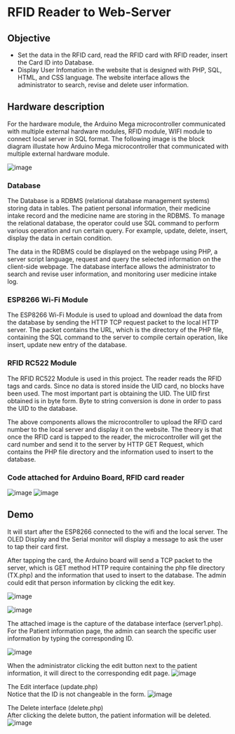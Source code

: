 # RFID Reader to Web-Server

## Objective 
- Set the data in the RFID card, read the RFID card with RFID reader, insert the Card ID into Database.
- Display User Infomation in the website that is designed with PHP, SQL, HTML, and CSS language. The website interface allows the administrator to search, revise and delete user information. 

## Hardware description
For the hardware module, the Arduino Mega microcontroller communicated with multiple external hardware modules, RFID module, WIFI module to connect local server in SQL format. The following image is the block diagram illustate how Arduino Mega microcontroller that communicated with multiple external hardware module.

![image](https://user-images.githubusercontent.com/44689459/169758726-1c96efc3-b321-443b-82ab-8300f9cba5b6.png)

### Database 
The Database is a RDBMS (relational database management systems) storing data in tables. The patient personal information, their medicine intake record and the medicine name are storing in the RDBMS. To manage the relational database, the operator could use SQL command to perform various operation and run certain query. For example, update, delete, insert, display the data in certain condition.

The data in the RDBMS could be displayed on the webpage using PHP, a server script language, request and query the selected information on the client-side webpage. The database interface allows the administrator to search and revise user information, and monitoring user medicine intake log.

### ESP8266 Wi-Fi Module
The ESP8266 Wi-Fi Module is used to upload and download the data from the database by sending the HTTP TCP request packet to the local HTTP server. The packet contains the URL, which is the directory of the PHP file, containing the SQL command to the server to compile certain operation, like insert, update new entry of the database.

### RFID RC522 Module
The RFID RC522 Module is used in this project. The reader reads the RFID tags and cards. Since no data is stored inside the UID card, no blocks have been used. The most important part is obtaining the UID. The UID first obtained is in byte form. Byte to string conversion is done in order to pass the UID to the database.


The above components allows the microcontroller to upload the RFID card number to the local server and display it on the website. The theory is that once the RFID card is tapped to the reader, the microcontroller will get the card number and send it to the server by HTTP GET Request, which contains the PHP file directory and the information used to insert to the database.

### Code attached for Arduino Board, RFID card reader
![image](https://user-images.githubusercontent.com/44689459/169726585-498eaff8-8a89-4f94-a678-246f754459be.png)
![image](https://user-images.githubusercontent.com/44689459/169726642-bfb8f5d0-c238-405b-8d38-b661e84d3c19.png)

## Demo

It will start after the ESP8266 connected to the wifi and the local server. The OLED Display and the Serial monitor will display a message to ask the user to tap their card first. 

After tapping the card, the Arduino board will send a TCP packet to the server, which is GET method HTTP require containing the php file directory (TX.php) and the information that used to insert to the database. The admin could edit that person information by clicking the edit key. 

![image](https://user-images.githubusercontent.com/44689459/169728348-cb815601-877b-44b2-8845-27bd987a5e8f.png)

![image](https://user-images.githubusercontent.com/44689459/169728765-c32670ba-aecd-4684-84ed-4a9fde8f493e.png)

The attached image is the capture of the database interface (server1.php). For the Patient information page, the admin can search the specific user information by typing the corresponding ID.

![image](https://user-images.githubusercontent.com/44689459/169728892-26c82a09-70d8-426b-b41d-f43c9866bb01.png)

When the administrator clicking the edit button next to the patient information, it will direct to the corresponding edit page.
![image](https://user-images.githubusercontent.com/44689459/169725909-92d508b8-468d-483e-8e09-bce198961647.png)

 
The Edit interface (update.php)  
Notice that the ID is not changeable in the form.
![image](https://user-images.githubusercontent.com/44689459/169729024-ee8a8570-6ed8-4338-87e8-0366b9cd9988.png)


 
The Delete interface (delete.php)  
After clicking the delete button, the patient information will be deleted.
![image](https://user-images.githubusercontent.com/44689459/169729933-3b1c4d3a-75ae-47d9-8256-2f8bd0d2e33a.png)
